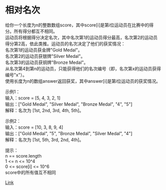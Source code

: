 <h1>相对名次</h1>

给你一个长度为n的整数数组score，其中score[i]是第i位运动员在比赛中的得分。所有得分都互不相同。</br>
运动员将根据得分决定名次，其中名次第1的运动员得分最高，名次第2的运动员得分第2高，依此类推。运动员的名次决定了他们的获奖情况：</br>
名次第1的运动员获金牌"Gold Medal"。</br>
名次第2的运动员获银牌"Silver Medal"。</br>
名次第3的运动员获铜牌"Bronze Medal"。</br>
从名次第4到第n的运动员，只能获得他们的名次编号（即，名次第x的运动员获得编号"x"）。</br>
使用长度为n的数组answer返回获奖，其中answer[i]是第i位运动员的获奖情况。</br>

示例1：</br>
输入：score = [5, 4, 3, 2, 1]</br>
输出：["Gold Medal", "Silver Medal", "Bronze Medal", "4", "5"]</br>
解释：名次为 [1st, 2nd, 3rd, 4th, 5th]。</br>

示例2：</br>
输入：score = [10, 3, 8, 9, 4]</br>
输出：["Gold Medal", "5", "Bronze Medal", "Silver Medal", "4"]</br>
解释：名次为 [1st, 5th, 3rd, 2nd, 4th]。</br>

提示：</br>
n == score.length</br>
1 <= n <= 10^4</br>
0 <= score[i] <= 10^6</br>
score中的所有值互不相同</br>

[Link](https://leetcode-cn.com/problems/relative-ranks/)